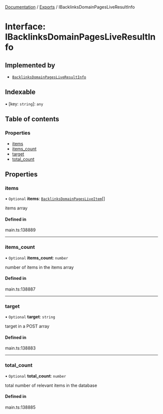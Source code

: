 [Documentation](../README.md) / [Exports](../modules.md) / IBacklinksDomainPagesLiveResultInfo

# Interface: IBacklinksDomainPagesLiveResultInfo

## Implemented by

- [`BacklinksDomainPagesLiveResultInfo`](../classes/BacklinksDomainPagesLiveResultInfo.md)

## Indexable

▪ [key: `string`]: `any`

## Table of contents

### Properties

- [items](IBacklinksDomainPagesLiveResultInfo.md#items)
- [items\_count](IBacklinksDomainPagesLiveResultInfo.md#items_count)
- [target](IBacklinksDomainPagesLiveResultInfo.md#target)
- [total\_count](IBacklinksDomainPagesLiveResultInfo.md#total_count)

## Properties

### items

• `Optional` **items**: [`BacklinksDomainPagesLiveItem`](../classes/BacklinksDomainPagesLiveItem.md)[]

items array

#### Defined in

main.ts:138889

___

### items\_count

• `Optional` **items\_count**: `number`

number of items in the items array

#### Defined in

main.ts:138887

___

### target

• `Optional` **target**: `string`

target in a POST array

#### Defined in

main.ts:138883

___

### total\_count

• `Optional` **total\_count**: `number`

total number of relevant items in the database

#### Defined in

main.ts:138885
